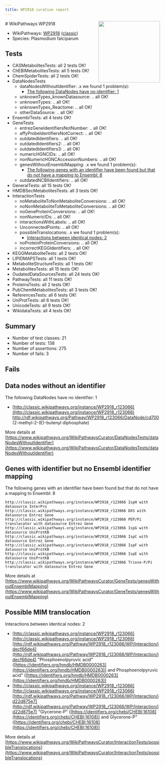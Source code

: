 ```yaml
---
title: WP2918 curation report
---
```


<img style="float: right; width: 200px" src="https://upload.wikimedia.org/wikipedia/commons/thumb/8/83/Wplogo_with_text_500.png/640px-Wplogo_with_text_500.png" />
# WikiPathways WP2918

* WikiPathways: [WP2918](https://wikipathways.org/pathways/WP2918) ([classic](https://classic.wikipathways.org/instance/WP2918))
* Species: Plasmodium falciparum
## Tests
* CASMetabolitesTests: all 2 tests OK!
* ChEBIMetabolitesTests: all 5 tests OK!
* ChemSpiderTests: all 2 tests OK!
* DataNodesTests
    * dataNodesWithoutIdentifier: .x we found 1 problem(s):
        * [The following DataNodes have no identifier: 1](#d2d32fa0)
    * unknownTypes_knownDatasource: .. all OK!
    * unknownTypes: .. all OK!
    * unknownTypes_Reactome: .. all OK!
    * otherDataSource: .. all OK!
* EnsemblTests: all 4 tests OK!
* GeneTests
    * entrezGeneIdentifiersNotNumber: .. all OK!
    * affyProbeIdentifiersNotCorrect: .. all OK!
    * outdatedIdentifiers: .. all OK!
    * outdatedIdentifiers2: .. all OK!
    * outdatedIdentifiers3: .. all OK!
    * numericHGNCIDs: .. all OK!
    * nonNumericHGNCAccessionNumbers: .. all OK!
    * genesWithoutEnsemblMapping: .x we found 1 problem(s):
        * [The following genes with an identifier have been found but that do not have a mapping to Ensembl: 8](#40286d8a)
    * outdatedNCBIIdentifiers: .. all OK!
* GeneralTests: all 15 tests OK!
* HMDBSecMetabolitesTests: all 3 tests OK!
* InteractionTests
    * noMetaboliteToNonMetaboliteConversions: .. all OK!
    * noNonMetaboliteToMetaboliteConversions: .. all OK!
    * noGeneProteinConversions: .. all OK!
    * nonNumericIDs: .. all OK!
    * interactionsWithLabels: .. all OK!
    * UnconnectedPoints: .. all OK!
    * possibleTranslocations: .x we found 1 problem(s):
        * [Interactions between identical nodes: 2](#1c118207)
    * noProteinProteinConversions: .. all OK!
    * incorrectKEGGIdentifiers: .. all OK!
* KEGGMetaboliteTests: all 2 tests OK!
* LIPIDMAPSTests: all 1 tests OK!
* MetaboliteStructureTests: all 1 tests OK!
* MetabolitesTests: all 15 tests OK!
* OudatedDataSourcesTests: all 24 tests OK!
* PathwayTests: all 11 tests OK!
* ProteinsTests: all 2 tests OK!
* PubChemMetabolitesTests: all 3 tests OK!
* ReferencesTests: all 6 tests OK!
* UniProtTests: all 6 tests OK!
* UnicodeTests: all 9 tests OK!
* WikidataTests: all 4 tests OK!


## Summary

* Number of test classes: 21
* Number of tests: 138
* Number of assertions: 275
* Number of fails: 3

## Fails

<a name="d2d32fa0" />

## Data nodes without an identifier

The following DataNodes have no identifier: 1

* [http://classic.wikipathways.org/instance/WP2918_r123066](http://classic.wikipathways.org/instance/WP2918_r123066) http://rdf.wikipathways.org/Pathway/WP2918_r123066/DataNode/cd700 (2-methyl-2-(E)-butenyl diphosphate)


More details at [https://www.wikipathways.org/WikiPathwaysCurator/DataNodesTests/dataNodesWithoutIdentifier](https://www.wikipathways.org/WikiPathwaysCurator/DataNodesTests/dataNodesWithoutIdentifier)

<a name="40286d8a" />

## Genes with identifier but no Ensembl identifier mapping

The following genes with an identifier have been found but that do not have a mapping to Ensembl: 8
```
http://classic.wikipathways.org/instance/WP2918_r123066 IspH with datasource InterPro
http://classic.wikipathways.org/instance/WP2918_r123066 DXS with datasource Entrez Gene
http://classic.wikipathways.org/instance/WP2918_r123066 PEP/Pi translocator with datasource Entrez Gene
http://classic.wikipathways.org/instance/WP2918_r123066 IspG with datasource UniProtKB
http://classic.wikipathways.org/instance/WP2918_r123066 IspC with datasource Entrez Gene
http://classic.wikipathways.org/instance/WP2918_r123066 IspF with datasource UniProtKB
http://classic.wikipathways.org/instance/WP2918_r123066 IspE with datasource UniProtKB
http://classic.wikipathways.org/instance/WP2918_r123066 Triose-P/Pi translocator with datasource Entrez Gene
```

More details at [https://www.wikipathways.org/WikiPathwaysCurator/GeneTests/genesWithoutEnsemblMapping](https://www.wikipathways.org/WikiPathwaysCurator/GeneTests/genesWithoutEnsemblMapping)

<a name="1c118207" />

## Possible MIM translocation

Interactions between identical nodes: 2

* [http://classic.wikipathways.org/instance/WP2918_r123066](http://classic.wikipathways.org/instance/WP2918_r123066) [http://rdf.wikipathways.org/Pathway/WP2918_r123066/WP/Interaction/idecf66de4](http://rdf.wikipathways.org/Pathway/WP2918_r123066/WP/Interaction/idecf66de4) "Phosphoenolpyruvic acid" ([https://identifiers.org/hmdb/HMDB0000263](https://identifiers.org/hmdb/HMDB0000263)) and 
Phosphoenolpyruvic acid" ([https://identifiers.org/hmdb/HMDB0000263](https://identifiers.org/hmdb/HMDB0000263))
* [http://classic.wikipathways.org/instance/WP2918_r123066](http://classic.wikipathways.org/instance/WP2918_r123066) [http://rdf.wikipathways.org/Pathway/WP2918_r123066/WP/Interaction/id22d875e7](http://rdf.wikipathways.org/Pathway/WP2918_r123066/WP/Interaction/id22d875e7) "Glycerone-P" ([https://identifiers.org/chebi/CHEBI:16108](https://identifiers.org/chebi/CHEBI:16108)) and 
Glycerone-P" ([https://identifiers.org/chebi/CHEBI:16108](https://identifiers.org/chebi/CHEBI:16108))


More details at [https://www.wikipathways.org/WikiPathwaysCurator/InteractionTests/possibleTranslocations](https://www.wikipathways.org/WikiPathwaysCurator/InteractionTests/possibleTranslocations)


